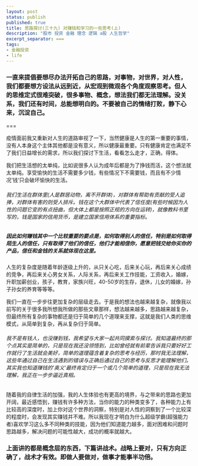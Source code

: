 ```yaml
---
layout: post
status: publish
published: true
title: 思路探讨(三十九) 对赚钱和学习的一些思考(上)
description: "股市 投资 金融 理念 逻辑 a股 人生哲学"
excerpt_separator: ===
tags:
- 金融投资
- life
---
```


### 一直来提倡要想尽办法开拓自己的思路，对事物，对世界，对人性，我们都要想方设法从远到近，从宏观到微观各个角度观察思考。但人的思维定式很难突破，很多事物、概念，想法我们都无法理解。没关系，我们还有时间，总能想明白的。不要被自己的情绪打败，静下心来，沉淀自己。

===

疫情面前我又重新对人生的道路审视了一下，当然健康是人生的第一重要的事情，没有人本身这个主体其他都是没有意义，所以健康最重要。只有健康肯定也满足不了我们日益增长的需求，所以我们探讨下生活，看看怎么走才，正确，得体。

我们把生活想的太单纯，比如说很多人认为成年后都是为了挣钱而活，这个想法就太单纯。享受愉快的生活不需要多少钱，有些情况下不需要钱，而且有不少情况’钱‘只会破坏愉快的生活。

###### 我们生活在群体里(人是群居动物，离不开群体)，对群体有帮助有贡献的受人追捧，对群体有害的则受人排斥。钱在这个大群体中代表了信任度(有些时候因为人性的问题它变的有点扭曲，但大体上都是按照正规的方向在运转)，就像教科书里写的，钱是国家的信用货币，是建立国家信用体系的重要指标。

##### 因此如何赚钱其中一个比较重要的要点是，如何取得别人的信任，特别是如何取得陌生人的信任，只有取得了他们的信任，他们才能相信你，愿意把钱交给你买你的产品，信任和金钱的关系就体现在这里。

人生的复杂度是随着年龄逐级上升的，从只关心吃，后来关心玩，再后来关心成绩的竞争，再后来关心男女关系，人际关系，再后来关工作技能，工资收入，婚嫁，升职加薪创业，孩子，教育，家族兴旺，40-50岁的生存，退休，儿女的婚嫁，孙子孙女的养育等等等。

我们一直在一步步往更加复杂的层级走去。于是我的想法也越来越复杂，就像我以前写的关于很多我所想我所做的那些文章那样，想法越来越多，思路越来越复杂，但最终所有复杂的事物都还是归于简单的几个道理来支撑，这就是我们人类的思维模式，从简单到复杂，再从复杂归于简单。

###### 我不是有钱人，也没赚到钱，我希望与大家一起共同摸索与探讨。我知道最终的那个点其实是简单的，只是现在我还没领悟到，比如曾经就有前辈告诉我只要好好工作就行了生活就会美好，简单的道理蕴含着复杂的思考与经历，那时我无法理解，这些年通过自己在生活遇到的错误与正确后通过自己的思考与反思才能理解他们。其实我也知道赚钱的’奥义‘最终肯定归于一个或几个简单的道理，只是现在我无法理解，我正在一步步逼近真相。

随着我的自律生活的加强，我的人生体验也有更高的境界，与之带来的思路也更加开阔，最近感悟到，赚钱有许多种方法，当你的能力的种类变多了，各种能力上有比较高的深度时，加上你对这个世界的洞察，特别是对人性的洞察到了一个比较深的程度时，会发现其实赚钱并不难。所以我现在才明白为什么超级学霸(超强能力者)喜欢学习这么多不同种类的技能，因为他们知道能力越多，面对困难和问题时思路越多，解决问题的可能性越大，成功的概率就越大。

### 上面讲的都是概念层的东西，下篇讲战术。战略上要对，只有方向正确了，战术才有效。即做人要做对，做事才能事半功倍。
